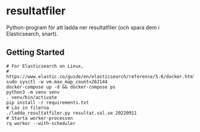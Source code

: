 # resultatfiler

Python-program för att ladda ner resultatfiler (och spara dem i Elasticsearch, snart).

## Getting Started

    # For Elasticsearch on Linux,
    # https://www.elastic.co/guide/en/elasticsearch/reference/5.6/docker.html#_setting_jvm_heap_size
    sudo sysctl -w vm.max_map_count=262144
    docker-compose up -d && docker-compose ps
    python3 -m venv venv
    . venv/bin/activate
    pip install -r requirements.txt
    # Läs in filerna
    ./ladda_resultatfiler.py resultat.val.se 20220911
    # Starta worker-processen
    rq worker --with-scheduler


